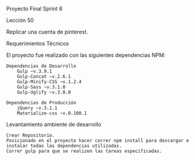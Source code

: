Proyecto Final Sprint 6

Lección 50

Replicar una cuenta de pinterest.

Requerimientos Técnicos

El proyecto fue realizado con las siguientes dependencias NPM:

    Dependencias de Desarrollo
        Gulp ~v.3.9.1
        Gulp-Concat ~v.2.6.1
        Gulp-Minify-CSS ~v.1.2.4
        Gulp-Sass ~v.3.1.0
        Gulp-Uglify ~v.3.0.0

    Dependencias de Producción
        jQuery ~v.3.1.1
        Materialize-css ~v.0.100.1
        

Levantamiento ambiente de desarrollo

    Crear Repositorio.
    Posicionado en el proyecto hacer correr npm install para descargar e instalar todas las dependencias utilizadas.
    Correr gulp para que se realizen las tareas especificadas.
